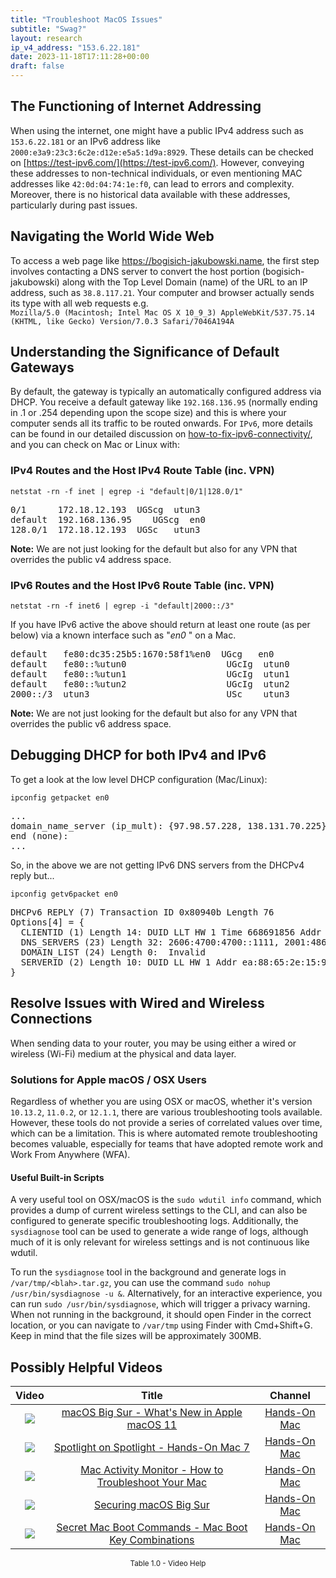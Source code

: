 ```yaml
---
title: "Troubleshoot MacOS Issues"
subtitle: "Swag?"
layout: research
ip_v4_address: "153.6.22.181"
date: 2023-11-18T17:11:28+00:00
draft: false
---
```


## The Functioning of Internet Addressing

When using the internet, one might have a public IPv4 address such as ```153.6.22.181``` or an IPv6 address like ```2000:e3a9:23c3:6c2e:d12e:e5a5:1d9a:8929```. These details can be checked on [https://test-ipv6.com/](https://test-ipv6.com/). However, conveying these addresses to non-technical individuals, or even mentioning MAC addresses like ```42:0d:04:74:1e:f0```, can lead to errors and complexity. Moreover, there is no historical data available with these addresses, particularly during past issues.
## Navigating the World Wide Web

To access a web page like https://bogisich-jakubowski.name, the first step involves contacting a DNS server to convert the host portion (bogisich-jakubowski) along with the Top Level Domain (name) of the URL to an IP address, such as ```38.8.117.21```. Your computer and browser actually sends its type with all web requests e.g. <br>```Mozilla/5.0 (Macintosh; Intel Mac OS X 10_9_3) AppleWebKit/537.75.14 (KHTML, like Gecko) Version/7.0.3 Safari/7046A194A```
## Understanding the Significance of Default Gateways

By default, the gateway is typically an automatically configured address via DHCP. You receive a default gateway like ```192.168.136.95``` (normally ending in .1 or .254 depending upon the scope size) and this is where your computer sends all its traffic to be routed onwards. For ```IPv6```, more details can be found in our detailed discussion on [how-to-fix-ipv6-connectivity/](/blog/how-to-fix-ipv6-connectivity/), and you can check on Mac or Linux with:
<br>
### IPv4 Routes and the Host IPv4 Route Table (inc. VPN)
```netstat -rn -f inet | egrep -i "default|0/1|128.0/1"```

<pre>
0/1      172.18.12.193  UGScg  utun3
default  192.168.136.95    UGScg  en0
128.0/1  172.18.12.193  UGSc   utun3</pre>

**Note:** We are not just looking for the default but also for any VPN that overrides the public v4 address space.

### IPv6 Routes and the Host IPv6 Route Table (inc. VPN)
```netstat -rn -f inet6 | egrep -i "default|2000::/3"```

If you have IPv6 active the above should return at least one route (as per below) via a known interface such as "_en0_ " on a Mac. 

<pre>
default   fe80:dc35:25b5:1670:58f1%en0  UGcg   en0
default   fe80::%utun0                   UGcIg  utun0
default   fe80::%utun1                   UGcIg  utun1
default   fe80::%utun2                   UGcIg  utun2
2000::/3  utun3                          USc    utun3</pre>

**Note:** We are not just looking for the default but also for any VPN that overrides the public v6 address space.
<br>

## Debugging DHCP for both IPv4 and IPv6

To get a look at the low level DHCP configuration (Mac/Linux): 

```ipconfig getpacket en0```

<pre>
...
domain_name_server (ip_mult): {97.98.57.228, 138.131.70.225}
end (none):
...</pre>

So, in the above we are not getting IPv6 DNS servers from the DHCPv4 reply but...

```ipconfig getv6packet en0```

<pre>
DHCPv6 REPLY (7) Transaction ID 0x80940b Length 76
Options[4] = {
  CLIENTID (1) Length 14: DUID LLT HW 1 Time 668691856 Addr 42:0d:04:74:1e:f0
  DNS_SERVERS (23) Length 32: 2606:4700:4700::1111, 2001:4860:4860::8844
  DOMAIN_LIST (24) Length 0:  Invalid
  SERVERID (2) Length 10: DUID LL HW 1 Addr ea:88:65:2e:15:9e
}</pre>




## Resolve Issues with Wired and Wireless Connections

When sending data to your router, you may be using either a wired or wireless (Wi-Fi) medium at the physical and data layer.
### Solutions for Apple macOS / OSX Users
Regardless of whether you are using OSX or macOS, whether it's version ```10.13.2```, ```11.0.2```, or ```12.1.1```, there are various troubleshooting tools available. However, these tools do not provide a series of correlated values over time, which can be a limitation. This is where automated remote troubleshooting becomes valuable, especially for teams that have adopted remote work and Work From Anywhere (WFA).
#### Useful Built-in Scripts
A very useful tool on OSX/macOS is the ```sudo wdutil info``` command, which provides a dump of current wireless settings to the CLI, and can also be configured to generate specific troubleshooting logs. Additionally, the ```sysdiagnose``` tool can be used to generate a wide range of logs, although much of it is only relevant for wireless settings and is not continuous like wdutil.

To run the ```sysdiagnose``` tool in the background and generate logs in ```/var/tmp/<blah>.tar.gz```, you can use the command ```sudo nohup /usr/bin/sysdiagnose -u &```. Alternatively, for an interactive experience, you can run ```sudo /usr/bin/sysdiagnose```, which will trigger a privacy warning. When not running in the background, it should open Finder in the correct location, or you can navigate to ```/var/tmp``` using Finder with Cmd+Shift+G. Keep in mind that the file sizes will be approximately 300MB.
## Possibly Helpful Videos

<link href="/plugins/lity/css/lity.min.css" rel="stylesheet">
<script src="/plugins/lity/js/lity.min.js"></script>
<div class="table1-start"></div>

|Video | Title | Channel |
| :---: | :---: | :---: |
|<a href="https://www.youtube.com/watch?v=JMKi6o9kaZI" data-lity><img src="https://i.ytimg.com/vi/JMKi6o9kaZI/default.jpg" class="img-fluid"></a>|<a href="https://www.youtube.com/watch?v=JMKi6o9kaZI" data-lity>macOS Big Sur - What&#39;s New in Apple macOS 11</a>|<a target="_blank" href="https://www.youtube.com/channel/UCg43DP8MdHVcl4rFK_delBg" >Hands-On Mac</a>|
|<a href="https://www.youtube.com/watch?v=RslZ4W1EPqk" data-lity><img src="https://i.ytimg.com/vi/RslZ4W1EPqk/default.jpg" class="img-fluid"></a>|<a href="https://www.youtube.com/watch?v=RslZ4W1EPqk" data-lity>Spotlight on Spotlight - Hands-On Mac 7</a>|<a target="_blank" href="https://www.youtube.com/channel/UCg43DP8MdHVcl4rFK_delBg" >Hands-On Mac</a>|
|<a href="https://www.youtube.com/watch?v=TWzWd_DiaJ0" data-lity><img src="https://i.ytimg.com/vi/TWzWd_DiaJ0/default.jpg" class="img-fluid"></a>|<a href="https://www.youtube.com/watch?v=TWzWd_DiaJ0" data-lity>Mac Activity Monitor - How to Troubleshoot Your Mac</a>|<a target="_blank" href="https://www.youtube.com/channel/UCg43DP8MdHVcl4rFK_delBg" >Hands-On Mac</a>|
|<a href="https://www.youtube.com/watch?v=7KdhJimuhNw" data-lity><img src="https://i.ytimg.com/vi/7KdhJimuhNw/default.jpg" class="img-fluid"></a>|<a href="https://www.youtube.com/watch?v=7KdhJimuhNw" data-lity>Securing macOS Big Sur</a>|<a target="_blank" href="https://www.youtube.com/channel/UCg43DP8MdHVcl4rFK_delBg" >Hands-On Mac</a>|
|<a href="https://www.youtube.com/watch?v=VwNYWAxHCgM" data-lity><img src="https://i.ytimg.com/vi/VwNYWAxHCgM/default.jpg" class="img-fluid"></a>|<a href="https://www.youtube.com/watch?v=VwNYWAxHCgM" data-lity>Secret Mac Boot Commands - Mac Boot Key Combinations</a>|<a target="_blank" href="https://www.youtube.com/channel/UCg43DP8MdHVcl4rFK_delBg" >Hands-On Mac</a>|

<center><small>Table 1.0 - Video Help</small></center>
 <br>
<div class="table1-end"></div>
<script type="text/javascript">
(function() {
    $('div.table1-start').nextUntil('div.table1-end', 'table').addClass('table thead-dark table-striped table-responsive rounded').attr('id', 't1');
    $('#t1').find('thead').addClass('thead-dark');
})();
</script>
